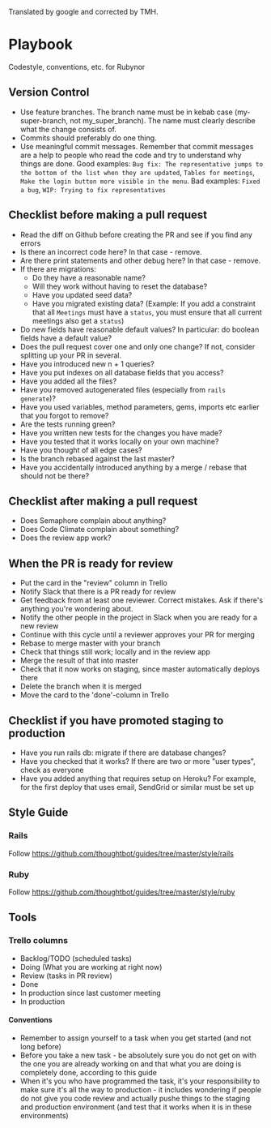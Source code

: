 Translated by google and corrected by TMH. 

# Playbook
Codestyle, conventions, etc. for Rubynor

## Version Control
- Use feature branches. The branch name must be in kebab case (my-super-branch, not my_super_branch). The name must clearly describe what the change consists of.
- Commits should preferably do one thing.
- Use meaningful commit messages. Remember that commit messages are a help to people who read the code and try to understand why things are done. Good examples: `Bug fix: The representative jumps to the bottom of the list when they are updated`, `Tables for meetings`, `Make the login button more visible in the menu`. Bad examples: `Fixed a bug`, `WIP: Trying to fix representatives`


## Checklist before making a pull request
- Read the diff on Github before creating the PR and see if you find any errors
- Is there an incorrect code here? In that case - remove.
- Are there print statements and other debug here? In that case - remove.
- If there are migrations:
  - Do they have a reasonable name?
  - Will they work without having to reset the database?
  - Have you updated seed data?
  - Have you migrated existing data? (Example: If you add a constraint that all `Meetings` must have a `status`, you must ensure that all current meetings also get a `status`)
- Do new fields have reasonable default values? In particular: do boolean fields have a default value?
- Does the pull request cover one and only one change? If not, consider splitting up your PR in several.
- Have you introduced new n + 1 queries?
- Have you put indexes on all database fields that you access?
- Have you added all the files?
- Have you removed autogenerated files (especially from `rails generate`)?
- Have you used variables, method parameters, gems, imports etc earlier that you forgot to remove?
- Are the tests running green?
- Have you written new tests for the changes you have made?
- Have you tested that it works locally on your own machine?
- Have you thought of all edge cases?
- Is the branch rebased against the last master?
- Have you accidentally introduced anything by a merge / rebase that should not be there?

## Checklist after making a pull request
- Does Semaphore complain about anything?
- Does Code Climate complain about something?
- Does the review app work?

## When the PR is ready for review
- Put the card in the "review" column in Trello
- Notify Slack that there is a PR ready for review
- Get feedback from at least one reviewer. Correct mistakes. Ask if there's anything you're wondering about.
- Notify the other people in the project in Slack when you are ready for a new review
- Continue with this cycle until a reviewer approves your PR for merging
- Rebase to merge master with your branch
- Check that things still work; locally and in the review app
- Merge the result of that into master
- Check that it now works on staging, since master automatically deploys there
- Delete the branch when it is merged
- Move the card to the 'done'-column in Trello

## Checklist if you have promoted staging to production
- Have you run rails db: migrate if there are database changes?
- Have you checked that it works? If there are two or more "user types", check as everyone
- Have you added anything that requires setup on Heroku? For example, for the first deploy that uses email, SendGrid or similar must be set up

## Style Guide

### Rails
Follow https://github.com/thoughtbot/guides/tree/master/style/rails

### Ruby
Follow https://github.com/thoughtbot/guides/tree/master/style/ruby

## Tools

### Trello columns
* Backlog/TODO (scheduled tasks)
* Doing (What you are working at right now)
* Review (tasks in PR review)
* Done
* In production since last customer meeting
* In production

#### Conventions
* Remember to assign yourself to a task when you get started (and not long before)
* Before you take a new task - be absolutely sure you do not get on with the one you are already working on and that what you are doing is completely done, according to this guide
* When it's you who have programmed the task, it's your responsibility to make sure it's all the way to production - it includes wondering if people do not give you code review and actually pushe things to the staging and production environment (and test that it works when it is in these environments)
